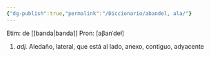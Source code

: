 ```yaml
---
{"dg-publish":true,"permalink":"/Diccionario/abandel, ala/"}
---
```


Etim: de [[banda\|banda]]
Pron: [aβanˈdeɫ]
1. *adj.* Aledaño, lateral, que está al lado, anexo, contiguo, adyacente
